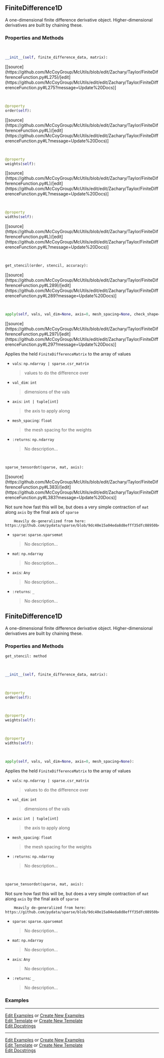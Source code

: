 ## <a id="McUtils.Zachary.Taylor.FiniteDifferenceFunction.FiniteDifference1D">FiniteDifference1D</a>
A one-dimensional finite difference derivative object.
Higher-dimensional derivatives are built by chaining these.

### Properties and Methods
<a id="McUtils.Zachary.Taylor.FiniteDifferenceFunction.FiniteDifference1D.__init__" class="docs-object-method">&nbsp;</a> 
```python
__init__(self, finite_difference_data, matrix): 
```
<div class="docs-source-link" markdown="1">
[[source](https://github.com/McCoyGroup/McUtils/blob/edit/Zachary/Taylor/FiniteDifferenceFunction.py#L275)/[edit](https://github.com/McCoyGroup/McUtils/edit/edit/Zachary/Taylor/FiniteDifferenceFunction.py#L275?message=Update%20Docs)]
</div>

<a id="McUtils.Zachary.Taylor.FiniteDifferenceFunction.FiniteDifference1D.order" class="docs-object-method">&nbsp;</a> 
```python
@property
order(self): 
```
<div class="docs-source-link" markdown="1">
[[source](https://github.com/McCoyGroup/McUtils/blob/edit/Zachary/Taylor/FiniteDifferenceFunction.py#L)/[edit](https://github.com/McCoyGroup/McUtils/edit/edit/Zachary/Taylor/FiniteDifferenceFunction.py#L?message=Update%20Docs)]
</div>

<a id="McUtils.Zachary.Taylor.FiniteDifferenceFunction.FiniteDifference1D.weights" class="docs-object-method">&nbsp;</a> 
```python
@property
weights(self): 
```
<div class="docs-source-link" markdown="1">
[[source](https://github.com/McCoyGroup/McUtils/blob/edit/Zachary/Taylor/FiniteDifferenceFunction.py#L)/[edit](https://github.com/McCoyGroup/McUtils/edit/edit/Zachary/Taylor/FiniteDifferenceFunction.py#L?message=Update%20Docs)]
</div>

<a id="McUtils.Zachary.Taylor.FiniteDifferenceFunction.FiniteDifference1D.widths" class="docs-object-method">&nbsp;</a> 
```python
@property
widths(self): 
```
<div class="docs-source-link" markdown="1">
[[source](https://github.com/McCoyGroup/McUtils/blob/edit/Zachary/Taylor/FiniteDifferenceFunction.py#L)/[edit](https://github.com/McCoyGroup/McUtils/edit/edit/Zachary/Taylor/FiniteDifferenceFunction.py#L?message=Update%20Docs)]
</div>

<a id="McUtils.Zachary.Taylor.FiniteDifferenceFunction.FiniteDifference1D.get_stencil" class="docs-object-method">&nbsp;</a> 
```python
get_stencil(order, stencil, accuracy): 
```
<div class="docs-source-link" markdown="1">
[[source](https://github.com/McCoyGroup/McUtils/blob/edit/Zachary/Taylor/FiniteDifferenceFunction.py#L289)/[edit](https://github.com/McCoyGroup/McUtils/edit/edit/Zachary/Taylor/FiniteDifferenceFunction.py#L289?message=Update%20Docs)]
</div>

<a id="McUtils.Zachary.Taylor.FiniteDifferenceFunction.FiniteDifference1D.apply" class="docs-object-method">&nbsp;</a> 
```python
apply(self, vals, val_dim=None, axis=0, mesh_spacing=None, check_shape=True): 
```
<div class="docs-source-link" markdown="1">
[[source](https://github.com/McCoyGroup/McUtils/blob/edit/Zachary/Taylor/FiniteDifferenceFunction.py#L297)/[edit](https://github.com/McCoyGroup/McUtils/edit/edit/Zachary/Taylor/FiniteDifferenceFunction.py#L297?message=Update%20Docs)]
</div>

Applies the held `FiniteDifferenceMatrix` to the array of values
- `vals`: `np.ndarray | sparse.csr_matrix`
    >values to do the difference over
- `val_dim`: `int`
    >dimensions of the vals
- `axis`: `int | tuple[int]`
    >the axis to apply along
- `mesh_spacing`: `float`
    >the mesh spacing for the weights
- `:returns`: `np.ndarray`
    >No description...

<a id="McUtils.Zachary.Taylor.FiniteDifferenceFunction.FiniteDifference1D.sparse_tensordot" class="docs-object-method">&nbsp;</a> 
```python
sparse_tensordot(sparse, mat, axis): 
```
<div class="docs-source-link" markdown="1">
[[source](https://github.com/McCoyGroup/McUtils/blob/edit/Zachary/Taylor/FiniteDifferenceFunction.py#L383)/[edit](https://github.com/McCoyGroup/McUtils/edit/edit/Zachary/Taylor/FiniteDifferenceFunction.py#L383?message=Update%20Docs)]
</div>

Not sure how fast this will be, but does a very simple contraction of `mat` along `axis` by the final axis of `sparse`

        Heavily de-generalized from here: https://github.com/pydata/sparse/blob/9dc40e15a04eda8d8efff35dfc08950b4c07a810/sparse/_coo/common.py
- `sparse`: `sparse.sparsemat`
    >No description...
- `mat`: `np.ndarray`
    >No description...
- `axis`: `Any`
    >No description...
- `:returns`: `_`
    >No description...

## <a id="McUtils.Zachary.Taylor.FiniteDifferenceFunction.FiniteDifference1D">FiniteDifference1D</a>
A one-dimensional finite difference derivative object.
Higher-dimensional derivatives are built by chaining these.

### Properties and Methods
```python
get_stencil: method
```
<a id="McUtils.Zachary.Taylor.FiniteDifferenceFunction.FiniteDifference1D.__init__" class="docs-object-method">&nbsp;</a>
```python
__init__(self, finite_difference_data, matrix): 
```

<a id="McUtils.Zachary.Taylor.FiniteDifferenceFunction.FiniteDifference1D.order" class="docs-object-method">&nbsp;</a>
```python
@property
order(self): 
```

<a id="McUtils.Zachary.Taylor.FiniteDifferenceFunction.FiniteDifference1D.weights" class="docs-object-method">&nbsp;</a>
```python
@property
weights(self): 
```

<a id="McUtils.Zachary.Taylor.FiniteDifferenceFunction.FiniteDifference1D.widths" class="docs-object-method">&nbsp;</a>
```python
@property
widths(self): 
```

<a id="McUtils.Zachary.Taylor.FiniteDifferenceFunction.FiniteDifference1D.apply" class="docs-object-method">&nbsp;</a>
```python
apply(self, vals, val_dim=None, axis=0, mesh_spacing=None): 
```
Applies the held `FiniteDifferenceMatrix` to the array of values
- `vals`: `np.ndarray | sparse.csr_matrix`
    >values to do the difference over
- `val_dim`: `int`
    >dimensions of the vals
- `axis`: `int | tuple[int]`
    >the axis to apply along
- `mesh_spacing`: `float`
    >the mesh spacing for the weights
- `:returns`: `np.ndarray`
    >No description...

<a id="McUtils.Zachary.Taylor.FiniteDifferenceFunction.FiniteDifference1D.sparse_tensordot" class="docs-object-method">&nbsp;</a>
```python
sparse_tensordot(sparse, mat, axis): 
```
Not sure how fast this will be, but does a very simple contraction of `mat` along `axis` by the final axis of `sparse`

        Heavily de-generalized from here: https://github.com/pydata/sparse/blob/9dc40e15a04eda8d8efff35dfc08950b4c07a810/sparse/_coo/common.py
- `sparse`: `sparse.sparsemat`
    >No description...
- `mat`: `np.ndarray`
    >No description...
- `axis`: `Any`
    >No description...
- `:returns`: `_`
    >No description...

### Examples


___

[Edit Examples](https://github.com/McCoyGroup/References/edit/gh-pages/Documentation/examples/McUtils/Zachary/Taylor/FiniteDifferenceFunction/FiniteDifference1D.md) or 
[Create New Examples](https://github.com/McCoyGroup/References/new/gh-pages/?filename=Documentation/examples/McUtils/Zachary/Taylor/FiniteDifferenceFunction/FiniteDifference1D.md) <br/>
[Edit Template](https://github.com/McCoyGroup/References/edit/gh-pages/Documentation/templates/McUtils/Zachary/Taylor/FiniteDifferenceFunction/FiniteDifference1D.md) or 
[Create New Template](https://github.com/McCoyGroup/References/new/gh-pages/?filename=Documentation/templates/McUtils/Zachary/Taylor/FiniteDifferenceFunction/FiniteDifference1D.md) <br/>
[Edit Docstrings](https://github.com/McCoyGroup/McUtils/edit/master/Zachary/Taylor/FiniteDifferenceFunction.py?message=Update%20Docs)



___

[Edit Examples](https://github.com/McCoyGroup/McUtils/edit/edit/ci/examples/McUtils/Zachary/Taylor/FiniteDifferenceFunction/FiniteDifference1D.md) or 
[Create New Examples](https://github.com/McCoyGroup/McUtils/new/edit/?filename=ci/examples/McUtils/Zachary/Taylor/FiniteDifferenceFunction/FiniteDifference1D.md) <br/>
[Edit Template](https://github.com/McCoyGroup/McUtils/edit/edit/ci/docs/McUtils/Zachary/Taylor/FiniteDifferenceFunction/FiniteDifference1D.md) or 
[Create New Template](https://github.com/McCoyGroup/McUtils/new/edit/?filename=ci/docs/templates/McUtils/Zachary/Taylor/FiniteDifferenceFunction/FiniteDifference1D.md) <br/>
[Edit Docstrings](https://github.com/McCoyGroup/McUtils/edit/edit/McUtils/Zachary/Taylor/FiniteDifferenceFunction.py?message=Update%20Docs)